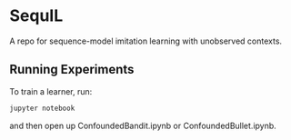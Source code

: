 # SequIL

A repo for sequence-model imitation learning with unobserved contexts.

## Running Experiments

To train a learner, run:
```bash
jupyter notebook
```
and then open up ConfoundedBandit.ipynb or ConfoundedBullet.ipynb.

